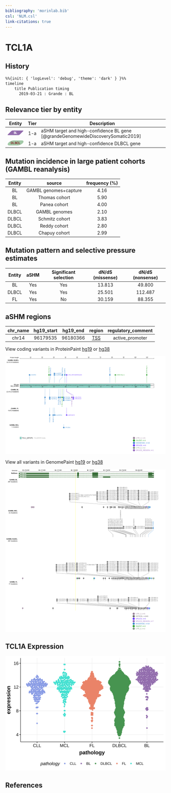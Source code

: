 ```yaml
---
bibliography: 'morinlab.bib'
csl: 'NLM.csl'
link-citations: true
---
```

# TCL1A

## History
```mermaid
%%{init: { 'logLevel': 'debug', 'theme': 'dark' } }%%
timeline
    title Publication timing
      2019-03-21 : Grande : BL
```

## Relevance tier by entity

|Entity|Tier|Description                              |
|:------:|:----:|-----------------------------------------|
|![BL](images/icons/BL_tier1.png)    |1-a | aSHM target and high-confidence BL gene   [@grandeGenomewideDiscoverySomatic2019]|
|![DLBCL](images/icons/DLBCL_tier2.png) |1-a | aSHM target and high-confidence DLBCL gene|


## Mutation incidence in large patient cohorts (GAMBL reanalysis)

|Entity|source               |frequency (%)|
|:------:|:---------------------:|:-------------:|
|BL    |GAMBL genomes+capture|4.16         |
|BL    |Thomas cohort        |5.90         |
|BL    |Panea cohort         |4.00         |
|DLBCL |GAMBL genomes        |2.10         |
|DLBCL |Schmitz cohort       |3.83         |
|DLBCL |Reddy cohort         |2.80         |
|DLBCL |Chapuy cohort        |2.99         |

## Mutation pattern and selective pressure estimates

|Entity|aSHM|Significant selection|dN/dS (missense)|dN/dS (nonsense)|
|:------:|:----:|:---------------------:|:----------------:|:----------------:|
|BL    |Yes |Yes                  |13.813          | 49.800         |
|DLBCL |Yes |Yes                  |25.501          |112.487         |
|FL    |Yes |No                   |30.159          | 88.355         |

## aSHM regions

|chr_name|hg19_start|hg19_end|region                                                                                    |regulatory_comment|
|:--------:|:----------:|:--------:|:------------------------------------------------------------------------------------------:|:------------------:|
|chr14   |96179535  |96180366|[TSS](https://genome.ucsc.edu/s/rdmorin/GAMBL%20hg19?position=chr14%3A96179535%2D96180366)|active_promoter   |



View coding variants in ProteinPaint [hg19](https://morinlab.github.io/LLMPP/GAMBL/TCL1A_protein.html)  or [hg38](https://morinlab.github.io/LLMPP/GAMBL/TCL1A_protein_hg38.html)

![](images/proteinpaint/TCL1A_NM_021966.svg)

View all variants in GenomePaint [hg19](https://morinlab.github.io/LLMPP/GAMBL/TCL1A.html)  or [hg38](https://morinlab.github.io/LLMPP/GAMBL/TCL1A_hg38.html)

![](images/proteinpaint/TCL1A.svg)

## TCL1A Expression
![](images/gene_expression/TCL1A_by_pathology.svg)

## References

<!-- ORIGIN: grandeGenomewideDiscoverySomatic2019 -->
<!-- BL: grandeGenomewideDiscoverySomatic2019 -->
